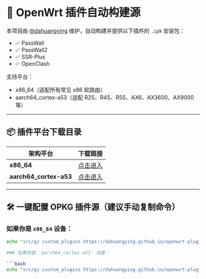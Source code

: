 # 🚀 OpenWrt 插件自动构建源

本项目由 [@dahuangying](https://github.com/dahuangying) 维护，自动构建并提供以下插件的 `.ipk` 安装包：

- ✅ PassWall
- ✅ PassWall2
- ✅ SSR-Plus
- ✅ OpenClash

支持平台：
- x86_64（适配所有常见 x86 软路由）
- aarch64_cortex-a53（适配 R2S、R4S、R5S、AX6、AX3600、AX9000 等）

---

## 📦 插件平台下载目录

| 架构平台 | 下载链接 |
|----------|-----------|
| **x86_64** | [点击进入](https://dahuangying.github.io/openwrt-plugin-builder/packages/x86_64/) |
| **aarch64_cortex-a53** | [点击进入](https://dahuangying.github.io/openwrt-plugin-builder/packages/aarch64_cortex-a53/) |

---

## 🛠️ 一键配置 OPKG 插件源（建议手动复制命令）

### 如果你是 `x86_64` 设备：

```bash
echo "src/gz custom_plugins https://dahuangying.github.io/openwrt-plugin-builder/packages/x86_64/" >> /etc/opkg/customfeeds.conf

### 如果你是 `aarch64_cortex-a53` 设备：

```bash
echo "src/gz custom_plugins https://dahuangying.github.io/openwrt-plugin-builder/packages/aarch64_cortex-a53/" >> /etc/opkg/customfeeds.conf



